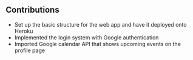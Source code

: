 ## Contributions
- Set up the basic structure for the web app and have it deployed onto Heroku
- Implemented the login system with Google authentication
- Imported Google calendar API that shows upcoming events on the profile page
